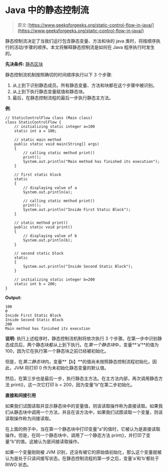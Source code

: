# Java 中的静态控制流

> 原文:[https://www.geeksforgeeks.org/static-control-flow-in-java/](https://www.geeksforgeeks.org/static-control-flow-in-java/)

静态控制流决定了当我们运行包含静态变量、方法和块的 java 类时，将按顺序执行的活动/步骤的顺序。本文将解释静态控制流是如何在 Java 程序执行时发生的。

**先决条件:** [静态区块](https://www.geeksforgeeks.org/g-fact-79/)

静态控制流机制按照确切的时间顺序执行以下 3 个步骤:

1.  从上到下识别静态成员。所有静态变量、方法和块都在这个步骤中被识别。
2.  从上到下执行静态变量赋值和静态块。
3.  最后，在静态控制流程的最后一步执行静态主方法。

**例**:

```
// StaticControlFlow class (Main class)
class StaticControlFlow {
    // initializing static integer a=100
    static int a = 100;

    // static main method
    public static void main(String[] args)
    {
        // calling static method print()
        print();
        System.out.println("Main method has finished its execution");
    }

    // first static block
    static
    {
        // displaying value of a
        System.out.println(a);

        // calling static method print()
        print();
        System.out.println("Inside First Static Block");
    }

    // static method print()
    public static void print()
    {
        // displaying value of b
        System.out.println(b);
    }

    // second static block
    static
    {
        System.out.println("Inside Second Static Block");
    }

    // initializing static integer b=200
    static int b = 200;
}
```

**Output:**

```
100
0
Inside First Static Block
Inside Second Static Block
200
Main method has finished its execution

```

**说明:**
执行上述程序时，静态控制流机制将依次执行 3 个步骤。在第一步中识别静态成员后，两个静态块都从上到下执行。在*第一个静态块*中，变量**‘a’**的值为 100，因为它在执行第一个静态块之前已经被初始化。

但是，在*第二静态块*内，变量**【b】**的值尚未按照静态控制流程初始化。因此，JVM 将打印 0 作为未初始化静态变量的默认值。

然后，在第三步也是最后一步，执行静态主方法。在主方法内部，再次调用静态方法 print()，这一次它打印 b = 200，因为变量“b”在第二步初始化。

**直接和间接引用**

如果我们试图读取并显示静态块中的变量值，则该读取操作称为直接读取。如果我们从静态块中调用一个方法，并且在该方法中，如果我们试图读取一个变量，则该读取操作称为间接读取。

在上面的例子中，当在第一个静态块中打印变量“a”的值时，它被认为是直接读取操作。但是，在同一个静态块中，调用了一个静态方法 print()，并打印了变量“b”的值。这被认为是间接读取操作。

如果一个变量刚刚被 JVM 识别，还没有被它的原始值初始化，那么这个变量就被认为是处于只读间接写状态。在静态控制流程的第一步之后，变量‘a’和‘b’都处于 RIWO 状态。